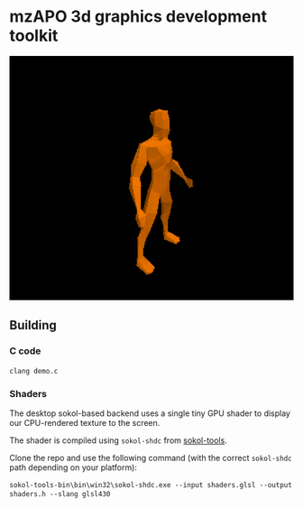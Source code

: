 # mzAPO 3d graphics development toolkit

![anim](misc/anim.gif)

## Building

### C code
```
clang demo.c
```

### Shaders
The desktop sokol-based backend uses a single tiny GPU shader to display
our CPU-rendered texture to the screen.

The shader is compiled using `sokol-shdc` from [sokol-tools](https://github.com/floooh/sokol-tools-bin).

Clone the repo and use the following command (with the correct `sokol-shdc` path depending on your platform):
```
sokol-tools-bin\bin\win32\sokol-shdc.exe --input shaders.glsl --output shaders.h --slang glsl430
```